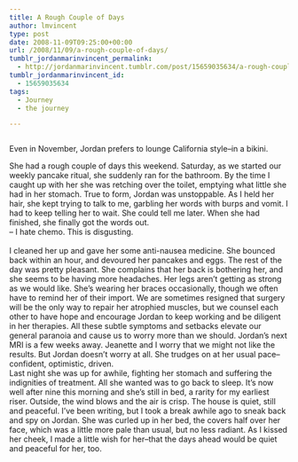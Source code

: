 ```yaml
---
title: A Rough Couple of Days
author: lmvincent
type: post
date: 2008-11-09T09:25:00+00:00
url: /2008/11/09/a-rough-couple-of-days/
tumblr_jordanmarinvincent_permalink:
  - http://jordanmarinvincent.tumblr.com/post/15659035634/a-rough-couple-of-days
tumblr_jordanmarinvincent_id:
  - 15659035634
tags:
  - Journey
  - the journey

---
```

<a href="http://www.flickr.com/photos/larryvincent/3015520587/" title="photo sharing" target="_blank" rel="noopener"><img src="http://farm4.static.flickr.com/3159/3015520587_20295a6668_m.jpg" alt="" /></a>

Even in November, Jordan prefers to lounge California style&ndash;in a bikini.

She had a rough couple of days this weekend. Saturday, as we started our weekly pancake ritual, she suddenly ran for the bathroom. By the time I caught up with her she was retching over the toilet, emptying what little she had in her stomach. True to form, Jordan was unstoppable. As I held her hair, she kept trying to talk to me, garbling her words with burps and vomit. I had to keep telling her to wait. She could tell me later. When she had finished, she finally got the words out.  
&ndash; I hate chemo. This is disgusting.  
<a name="more"></a>  
I cleaned her up and gave her some anti-nausea medicine. She bounced back within an hour, and devoured her pancakes and eggs. The rest of the day was pretty pleasant. She complains that her back is bothering her, and she seems to be having more headaches. Her legs aren&rsquo;t getting as strong as we would like. She&rsquo;s wearing her braces occasionally, though we often have to remind her of their import. We are sometimes resigned that surgery will be the only way to repair her atrophied muscles, but we counsel each other to have hope and encourage Jordan to keep working and be diligent in her therapies. All these subtle symptoms and setbacks elevate our general paranoia and cause us to worry more than we should. Jordan&rsquo;s next MRI is a few weeks away. Jeanette and I worry that we might not like the results. But Jordan doesn&rsquo;t worry at all. She trudges on at her usual pace&ndash;confident, optimistic, driven.  
Last night she was up for awhile, fighting her stomach and suffering the indignities of treatment. All she wanted was to go back to sleep. It&rsquo;s now well after nine this morning and she&rsquo;s still in bed, a rarity for my earliest riser. Outside, the wind blows and the air is crisp. The house is quiet, still and peaceful. I&rsquo;ve been writing, but I took a break awhile ago to sneak back and spy on Jordan. She was curled up in her bed, the covers half over her face, which was a little more pale than usual, but no less radiant. As I kissed her cheek, I made a little wish for her&ndash;that the days ahead would be quiet and peaceful for her, too.

<div class="blogger-post-footer">
  <img loading="lazy" width="1" height="1" src="https://blogger.googleusercontent.com/tracker/9039099668816362935-571893065437049350?l=jordansjourney2.blogspot.com" alt="" />
</div>